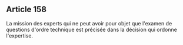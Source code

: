 Article 158
----
La mission des experts qui ne peut avoir pour objet que l'examen de questions
d'ordre technique est précisée dans la décision qui ordonne l'expertise.
